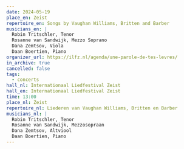 ```yaml
---
date: 2024-05-19
place_en: Zeist
repertoire_en: Songs by Vaughan Williams, Britten and Barber
musicians_en: |
  Robin Tritschler, Tenor
  Rosanne van Sandwijk, Mezzo Soprano
  Dana Zemtsov, Viola
  Daan Boertien, Piano
organizer_url: https://ilfz.nl/agenda/une-parole-de-tes-levres/
in_archive: true
cancelled: false
tags:
  - concerts
hall_nl: Internationaal Liedfestival Zeist
hall_en: Internationaal Liedfestival Zeist
time: 13:00
place_nl: Zeist
repertoire_nl: Liederen van Vaughan Williams, Britten en Barber
musicians_nl: |
  Robin Tritschler, Tenor
  Rosanne van Sandwijk, Mezzosopraan
  Dana Zemtsov, Altviool
  Daan Boertien, Piano
---
```

